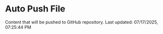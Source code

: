 # Auto Push File

Content that will be pushed to GitHub repository.
Last updated: 07/17/2025, 07:25:44 PM